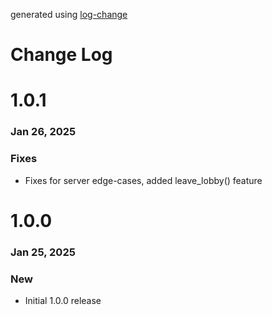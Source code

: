 generated using [log-change](https://github.com/diltdicker/log-change)
# Change Log

# 1.0.1

### Jan 26, 2025

### Fixes

- Fixes for server edge-cases, added leave_lobby() feature

# 1.0.0

### Jan 25, 2025

### New

- Initial 1.0.0 release
